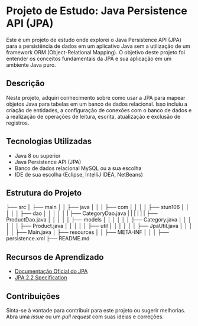 # Projeto de Estudo: Java Persistence API (JPA)

Este é um projeto de estudo onde explorei o Java Persistence API (JPA) para a persistência de dados em um aplicativo Java sem a utilização de um framework ORM (Object-Relational Mapping). O objetivo deste projeto foi entender os conceitos fundamentais da JPA e sua aplicação em um ambiente Java puro.

## Descrição

Neste projeto, adquiri conhecimento sobre como usar a JPA para mapear objetos Java para tabelas em um banco de dados relacional. Isso incluiu a criação de entidades, a configuração de conexões com o banco de dados e a realização de operações de leitura, escrita, atualização e exclusão de registros.

## Tecnologias Utilizadas

- Java 8 ou superior
- Java Persistence API (JPA)
- Banco de dados relacional MySQL ou a sua escolha
- IDE de sua escolha (Eclipse, IntelliJ IDEA, NetBeans)

## Estrutura do Projeto

├── src
│   ├── main
│   │   ├── java
│   │   │   ├── com
│   │   │   │   ├── stun106
│   │   │   │   │   ├── dao
│   │   │   │   │   |   ├── CategoryDao.java 
|   |   |   |   |   |   ├── ProductDao.java
│   │   │   │   │   ├── models
│   │   │   │   │   │   ├── Category.java
│   │   │   │   │   │   ├── Product.java
│   │   │   │   │   ├── util
│   │   │   │   │   │   ├── JpaUtil.java
│   │   │   │   │   ├── Main.java
│   ├── resources
│   │   ├── META-INF
│   │   │   ├── persistence.xml
├── README.md

## Recursos de Aprendizado

- [Documentação Oficial do JPA](https://docs.oracle.com/javaee/7/tutorial/persistence-intro.htm)
- [JPA 2.2 Specification](https://jcp.org/en/jsr/detail?id=338)

## Contribuições

Sinta-se à vontade para contribuir para este projeto ou sugerir melhorias. Abra uma *issue* ou um *pull request* com suas ideias e correções.
